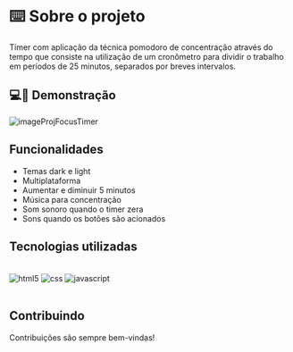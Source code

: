 # ⌨️ Sobre o projeto 

Timer com aplicação da técnica pomodoro de concentração através do tempo que consiste na utilização de um cronômetro para dividir o trabalho em períodos de 25 minutos, separados por breves intervalos.


## 💻📲 Demonstração

![imageProjFocusTimer](https://user-images.githubusercontent.com/87450820/179044462-37901c81-27c2-458e-9844-4569d1024fba.png)

## Funcionalidades

- Temas dark e light
- Multiplataforma
- Aumentar e diminuir 5 minutos
- Música para concentração
- Som sonoro quando o timer zera
- Sons quando os botões são acionados

## Tecnologias utilizadas

<div style="display: inline_block"><br/>
  <img align="center" alt="html5" src="https://img.shields.io/badge/HTML5-E34F26?style=for-the-badge&logo=html5&logoColor=white" />
  <img align="center" alt="css" src="https://img.shields.io/badge/CSS3-1572B6?style=for-the-badge&logo=css3&logoColor=white" />
  <img align="center" alt="javascript" src="https://img.shields.io/badge/JavaScript-F7DF1E?style=for-the-badge&logo=javascript&logoColor=black" />
</div><br/>


## Contribuindo

Contribuições são sempre bem-vindas!
